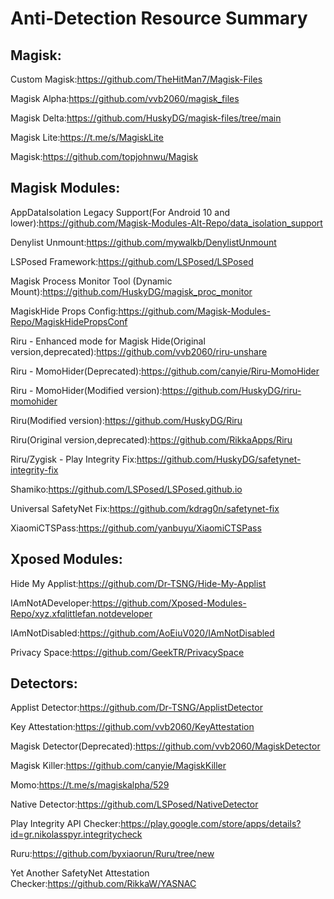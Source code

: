 # Anti-Detection Resource Summary

## Magisk:
Custom Magisk:https://github.com/TheHitMan7/Magisk-Files

Magisk Alpha:https://github.com/vvb2060/magisk_files

Magisk Delta:https://github.com/HuskyDG/magisk-files/tree/main

Magisk Lite:https://t.me/s/MagiskLite

Magisk:https://github.com/topjohnwu/Magisk

## Magisk Modules:
AppDataIsolation Legacy Support(For Android 10 and lower):https://github.com/Magisk-Modules-Alt-Repo/data_isolation_support

Denylist Unmount:https://github.com/mywalkb/DenylistUnmount

LSPosed Framework:https://github.com/LSPosed/LSPosed

Magisk Process Monitor Tool (Dynamic Mount):https://github.com/HuskyDG/magisk_proc_monitor

MagiskHide Props Config:https://github.com/Magisk-Modules-Repo/MagiskHidePropsConf

Riru - Enhanced mode for Magisk Hide(Original version,deprecated):https://github.com/vvb2060/riru-unshare

Riru - MomoHider(Deprecated):https://github.com/canyie/Riru-MomoHider

Riru - MomoHider(Modified version):https://github.com/HuskyDG/riru-momohider

Riru(Modified version):https://github.com/HuskyDG/Riru

Riru(Original version,deprecated):https://github.com/RikkaApps/Riru

Riru/Zygisk - Play Integrity Fix:https://github.com/HuskyDG/safetynet-integrity-fix

Shamiko:https://github.com/LSPosed/LSPosed.github.io

Universal SafetyNet Fix:https://github.com/kdrag0n/safetynet-fix

XiaomiCTSPass:https://github.com/yanbuyu/XiaomiCTSPass

## Xposed Modules:
Hide My Applist:https://github.com/Dr-TSNG/Hide-My-Applist

IAmNotADeveloper:https://github.com/Xposed-Modules-Repo/xyz.xfqlittlefan.notdeveloper

IAmNotDisabled:https://github.com/AoEiuV020/IAmNotDisabled

Privacy Space:https://github.com/GeekTR/PrivacySpace

## Detectors:
Applist Detector:https://github.com/Dr-TSNG/ApplistDetector

Key Attestation:https://github.com/vvb2060/KeyAttestation

Magisk Detector(Deprecated):https://github.com/vvb2060/MagiskDetector

Magisk Killer:https://github.com/canyie/MagiskKiller

Momo:https://t.me/s/magiskalpha/529

Native Detector:https://github.com/LSPosed/NativeDetector

Play Integrity API Checker:https://play.google.com/store/apps/details?id=gr.nikolasspyr.integritycheck

Ruru:https://github.com/byxiaorun/Ruru/tree/new

Yet Another SafetyNet Attestation Checker:https://github.com/RikkaW/YASNAC
